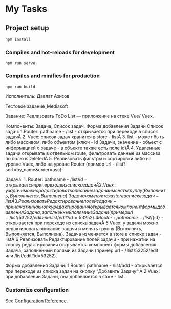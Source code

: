 # My Tasks
## Project setup
```
npm install
```

### Compiles and hot-reloads for development
```
npm run serve
```

### Compiles and minifies for production
```
npm run build
```
Исполнитель: Давлат Азизов

Тестовое задание_Mediasoft 

Задание: Реализовать ToDo List — приложение на стеке Vue/
Vuex.

Компоненты: Задача, Список задач, Форма добавления Задачи
Список задач: 1.Router: pathname - /list - открывается при переходе в
список задачÂ
2. Vuex: список задач хранится в store - listÂ
3. list - может быть либо массивом, либо объектом
(ключ - id Задачи, значение - объект с информацией
о задаче - в объекте также есть поле id)Â
4. Удаленные задачи открывать в отдельном route,
фильтровать данные из массива по полю isDeletedÂ
5. Реализовать фильтры и сортировки либо на уровне
Vuex, либо на уровне Router (пример url - /list?
sort=by_name&order=asc).

Задача: 1. Router: pathname - /list/${id} - открывается при
переходе из списка задачÂ
2. Vuex: у задачи можно редактировать описание
задачи и менять группу (Выполнить, Выполняется,
Выполнена). Задача изменяется в store в списке
задач - listÂ
3. Реализовать Редактирование полей задачи - при
нажатии на кнопку редактирования открывается
компонент формы добавления Задача,
заполненный полями из Задачи (пример url - /
list/53252/edit или /list/edit?id=53252).
4 Router: pathname - /list/${id} - открывается при
переходе из списка задачÂ
5 Vuex: у задачи можно редактировать описание
задачи и менять группу (Выполнить, Выполняется,
Выполнена). Задача изменяется в store в списке
задач - listÂ
6 Реализовать Редактирование полей задачи - при
нажатии на кнопку редактирования открывается
компонент формы добавления Задача,
заполненный полями из Задачи (пример url - /
list/53252/edit или /list/edit?id=53252).

Форма добавления Задачи:
1 Router: pathname - /list/add - открывается при
переходе из списка задач на кнопку “Добавить
Задачу”’Â
2 Vuex: при добавлении Задачи, она добавляется в
store - list.

### Customize configuration
See [Configuration Reference](https://cli.vuejs.org/config/).
